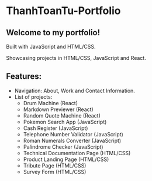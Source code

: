 # ThanhToanTu-Portfolio

## Welcome to my portfolio!

Built with JavaScript and HTML/CSS.

Showcasing projects in HTML/CSS, JavaScript and React.

## Features:
- Navigation: About, Work and Contact Information.
- List of projects:
  - Drum Machine (React)
  - Markdown Previewer (React)
  - Random Quote Machine (React)
  - Pokemon Search App (JavaScript)
  - Cash Register (JavaScript)
  - Telephone Number Validator (JavaScript)
  - Roman Numerals Converter (JavaScript)
  - Palindrome Checker (JavaScript)
  - Technical Documentation Page (HTML/CSS)
  - Product Landing Page (HTML/CSS)
  - Tribute Page (HTML/CSS)
  - Survey Form (HTML/CSS)
